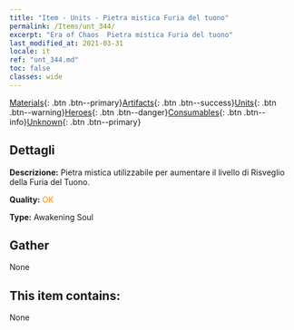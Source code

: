 ```yaml
---
title: "Item - Units - Pietra mistica Furia del tuono"
permalink: /Items/unt_344/
excerpt: "Era of Chaos  Pietra mistica Furia del tuono"
last_modified_at: 2021-03-31
locale: it
ref: "unt_344.md"
toc: false
classes: wide
---
```

 [Materials](/it/Items/){: .btn .btn--primary}[Artifacts](/it/Items/Artifacts/){: .btn .btn--success}[Units](/it/Items/Units/){: .btn .btn--warning}[Heroes](/it/Items/Heroes/){: .btn .btn--danger}[Consumables](/it/Items/Consumables/){: .btn .btn--info}[Unknown](/it/Items/Unknown/){: .btn .btn--primary}

## Dettagli
 **Descrizione:** Pietra mistica utilizzabile per aumentare il livello di Risveglio della Furia del Tuono.

 **Quality:** <span style="color: #FF8C00">OK</span>

 **Type:** Awakening Soul

## Gather

  None

## This item contains:

  None

